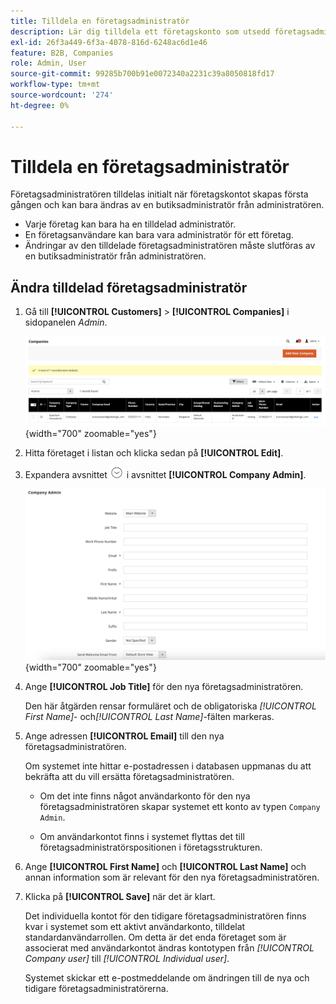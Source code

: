 ```yaml
---
title: Tilldela en företagsadministratör
description: Lär dig tilldela ett företagskonto som utsedd företagsadministratör för företagskontot.
exl-id: 26f3a449-6f3a-4078-816d-6248ac6d1e46
feature: B2B, Companies
role: Admin, User
source-git-commit: 99285b700b91e0072340a2231c39a8050818fd17
workflow-type: tm+mt
source-wordcount: '274'
ht-degree: 0%

---
```


# Tilldela en företagsadministratör

Företagsadministratören tilldelas initialt när företagskontot skapas första gången och kan bara ändras av en butiksadministratör från administratören.

- Varje företag kan bara ha en tilldelad administratör.
- En företagsanvändare kan bara vara administratör för ett företag.
- Ändringar av den tilldelade företagsadministratören måste slutföras av en butiksadministratör från administratören.

## Ändra tilldelad företagsadministratör

1. Gå till **[!UICONTROL Customers]** > **[!UICONTROL Companies]** i sidopanelen _Admin_.

   ![Företag](./assets/companies-grid.png){width="700" zoomable="yes"}

1. Hitta företaget i listan och klicka sedan på **[!UICONTROL Edit]**.

1. Expandera avsnittet ![Expansionsväljare](../assets/icon-display-expand.png) i avsnittet **[!UICONTROL Company Admin]**.

   ![Företagsadministratör](./assets/company-create-company-admin.png){width="700" zoomable="yes"}

1. Ange **[!UICONTROL Job Title]** för den nya företagsadministratören.

   Den här åtgärden rensar formuläret och de obligatoriska _[!UICONTROL First Name]_- och&#x200B;_[!UICONTROL Last Name]_-fälten markeras.

1. Ange adressen **[!UICONTROL Email]** till den nya företagsadministratören.

   Om systemet inte hittar e-postadressen i databasen uppmanas du att bekräfta att du vill ersätta företagsadministratören.

   - Om det inte finns något användarkonto för den nya företagsadministratören skapar systemet ett konto av typen `Company Admin`.

   - Om användarkontot finns i systemet flyttas det till företagsadministratörspositionen i företagsstrukturen.

1. Ange **[!UICONTROL First Name]** och **[!UICONTROL Last Name]** och annan information som är relevant för den nya företagsadministratören.

1. Klicka på **[!UICONTROL Save]** när det är klart.

   Det individuella kontot för den tidigare företagsadministratören finns kvar i systemet som ett aktivt användarkonto, tilldelat standardanvändarrollen. Om detta är det enda företaget som är associerat med användarkontot ändras kontotypen från *[!UICONTROL Company user]* till *[!UICONTROL Individual user]*.

   Systemet skickar ett e-postmeddelande om ändringen till de nya och tidigare företagsadministratörerna.

